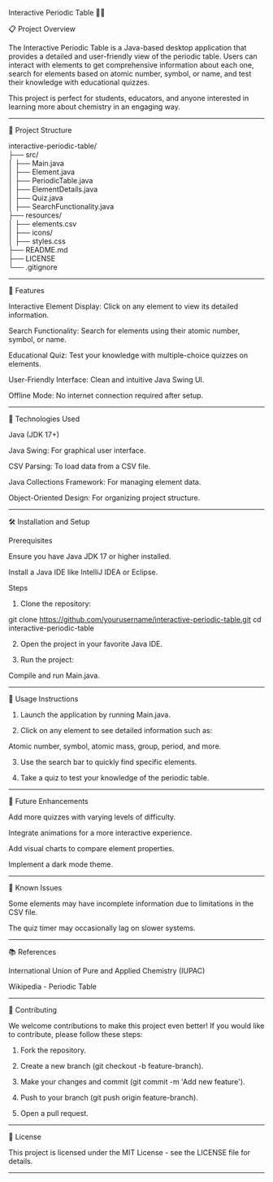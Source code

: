 
Interactive Periodic Table 🧪🔬

📋 Project Overview

The Interactive Periodic Table is a Java-based desktop application that provides a detailed and user-friendly view of the periodic table. Users can interact with elements to get comprehensive information about each one, search for elements based on atomic number, symbol, or name, and test their knowledge with educational quizzes.

This project is perfect for students, educators, and anyone interested in learning more about chemistry in an engaging way.


---

📂 Project Structure

interactive-periodic-table/ <br>
├── src/<br>
│   ├── Main.java<br>
│   ├── Element.java<br>
│   ├── PeriodicTable.java<br>
│   ├── ElementDetails.java<br>
│   ├── Quiz.java<br>
│   ├── SearchFunctionality.java<br>
├── resources/<br>
│   ├── elements.csv<br>
│   ├── icons/<br>
│   ├── styles.css<br>
├── README.md<br>
├── LICENSE<br>
└── .gitignore<br>


---

🚀 Features

Interactive Element Display: Click on any element to view its detailed information.

Search Functionality: Search for elements using their atomic number, symbol, or name.

Educational Quiz: Test your knowledge with multiple-choice quizzes on elements.

User-Friendly Interface: Clean and intuitive Java Swing UI.

Offline Mode: No internet connection required after setup.



---

🔧 Technologies Used

Java (JDK 17+)

Java Swing: For graphical user interface.

CSV Parsing: To load data from a CSV file.

Java Collections Framework: For managing element data.

Object-Oriented Design: For organizing project structure.



---

🛠️ Installation and Setup

Prerequisites

Ensure you have Java JDK 17 or higher installed.

Install a Java IDE like IntelliJ IDEA or Eclipse.


Steps

1. Clone the repository:

git clone https://github.com/yourusername/interactive-periodic-table.git
cd interactive-periodic-table


2. Open the project in your favorite Java IDE.


3. Run the project:

Compile and run Main.java.





---

📖 Usage Instructions

1. Launch the application by running Main.java.


2. Click on any element to see detailed information such as:

Atomic number, symbol, atomic mass, group, period, and more.



3. Use the search bar to quickly find specific elements.


4. Take a quiz to test your knowledge of the periodic table.




---

🎯 Future Enhancements

Add more quizzes with varying levels of difficulty.

Integrate animations for a more interactive experience.

Add visual charts to compare element properties.

Implement a dark mode theme.



---

🐛 Known Issues

Some elements may have incomplete information due to limitations in the CSV file.

The quiz timer may occasionally lag on slower systems.



---

📚 References

International Union of Pure and Applied Chemistry (IUPAC)

Wikipedia - Periodic Table



---

🤝 Contributing

We welcome contributions to make this project even better! If you would like to contribute, please follow these steps:

1. Fork the repository.


2. Create a new branch (git checkout -b feature-branch).


3. Make your changes and commit (git commit -m 'Add new feature').


4. Push to your branch (git push origin feature-branch).


5. Open a pull request.




---

📝 License

This project is licensed under the MIT License - see the LICENSE file for details.


---


